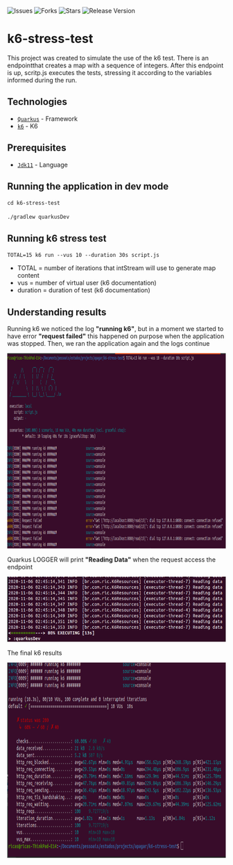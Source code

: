 ![Issues](https://img.shields.io/github/issues/ricardohsmello/k6-stress-test) 
![Forks](https://img.shields.io/github/forks/ricardohsmello/k6-stress-test) 
![Stars](https://img.shields.io/github/stars/ricardohsmello/k6-stress-test) 
![Release Version](https://img.shields.io/github/release/ricardohsmello/k6-stress-test)

# k6-stress-test

This project was created to simulate the use of the k6 test. There is an endpointthat creates a map with a sequence of integers. After this endpoint is up, scritp.js executes the tests, stressing it according to the variables informed during the run.

## Technologies

- [`Quarkus`](https://quarkus.io/) - Framework
- [`k6`](https://k6.io/) - K6 

## Prerequisites
- [`Jdk11`](https://www.oracle.com/java/technologies/javase-jdk11-downloads.html) - Language

## Running the application in dev mode

```
cd k6-stress-test

./gradlew quarkusDev
```

## Running k6 stress test

```
TOTAL=15 k6 run --vus 10 --duration 30s script.js
```
 - TOTAL = number of iterations that intStream will use to generate map content
 - vus = number of virtual user (k6 documentation)
 - duration = duration of test (k6 documentation)
 
## Understanding results

Running k6 we noticed the log **"running k6"**, but in a moment we started to have error **"request failed"**
this happened on purpose when the application was stopped. Then, we ran the application again and the logs continue

<p align="start">
    <img src="./images/k6-running.png" height="450">
</p>


Quarkus LOGGER will print **"Reading Data"** when the request access the endpoint

<p align="start">
    <img src="./images/quarkus-running.png" height="150">
</p>

The final k6 results

<p align="start">
    <img src="./images/k6-result.png" height="450">
</p>


